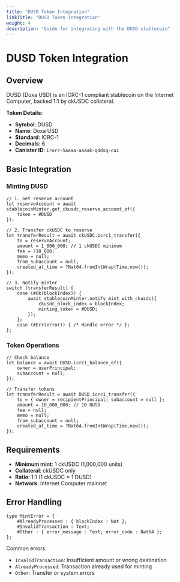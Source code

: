 ```yaml
---
title: "DUSD Token Integration"
linkTitle: "DUSD Token Integration"
weight: 4
description: "Guide for integrating with the DUSD stablecoin"
---
```


# DUSD Token Integration

## Overview

DUSD (Doxa USD) is an ICRC-1 compliant stablecoin on the Internet Computer, backed 1:1 by ckUSDC collateral.

**Token Details:**
- **Symbol**: DUSD
- **Name**: Doxa USD
- **Standard**: ICRC-1
- **Decimals**: 6
- **Canister ID**: `irorr-5aaaa-aaaak-qddsq-cai`

## Basic Integration

### Minting DUSD

```motoko
// 1. Get reserve account
let reserveAccount = await stablecoinMinter.get_ckusdc_reserve_account_of({
    token = #DUSD
});

// 2. Transfer ckUSDC to reserve
let transferResult = await ckUSDC.icrc1_transfer({
    to = reserveAccount;
    amount = 1_000_000; // 1 ckUSDC minimum
    fee = ?10_000;
    memo = null;
    from_subaccount = null;
    created_at_time = ?Nat64.fromIntWrap(Time.now());
});

// 3. Notify minter
switch (transferResult) {
    case (#Ok(blockIndex)) {
        await stablecoinMinter.notify_mint_with_ckusdc({
            ckusdc_block_index = blockIndex;
            minting_token = #DUSD;
        });
    };
    case (#Err(error)) { /* Handle error */ };
};
```

### Token Operations

```motoko
// Check balance
let balance = await DUSD.icrc1_balance_of({
    owner = userPrincipal;
    subaccount = null;
});

// Transfer tokens
let transferResult = await DUSD.icrc1_transfer({
    to = { owner = recipientPrincipal; subaccount = null };
    amount = 10_000_000; // 10 DUSD
    fee = null;
    memo = null;
    from_subaccount = null;
    created_at_time = ?Nat64.fromIntWrap(Time.now());
});
```

## Requirements

- **Minimum mint**: 1 ckUSDC (1,000,000 units)
- **Collateral**: ckUSDC only
- **Ratio**: 1:1 (1 ckUSDC = 1 DUSD)
- **Network**: Internet Computer mainnet

## Error Handling

```motoko
type MintError = {
    #AlreadyProcessed : { blockIndex : Nat };
    #InvalidTransaction : Text;
    #Other : { error_message : Text; error_code : Nat64 };
};
```

Common errors:
- `InvalidTransaction`: Insufficient amount or wrong destination
- `AlreadyProcessed`: Transaction already used for minting
- `Other`: Transfer or system errors 